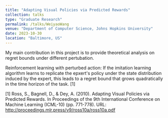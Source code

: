 ```yaml
---
title: "Adapting Visual Policies via Predicted Rewards"
collection: talks
type: "Graduate Research"
permalink: /talks/WeiyaoWang
venue: "Department of Computer Science, Johns Hopkins University"
date: 2023-10-30
location: "Baltimore, US"
---
```


My main contribution in this project is to provide theoretical analysis on regret bounds under different pertubation.

Reinforcement learning with perturbed action: If the imitation learning algorithm learns to replicate the epxert's policy under the state distribution induced by the expert, this leads to a regret bound that grows quadratically in the time horizon of the task. [1]

[1] Ross, S., Bagnell, D., & Dey, A. (2010). Adapting Visual Policies via Predicted Rewards. In Proceedings of the 9th International Conference on Machine Learning (ICML-10) (pp. 771-778). URL: http://proceedings.mlr.press/v9/ross10a/ross10a.pdf
